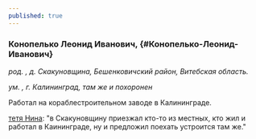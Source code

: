 ```yaml
---
published: true
---
```


### Конопелько Леонид Иванович,  {#Конопелько-Леонид-Иванович}

_род. , д. Скакуновщина, Бешенковичский район, Витебская область._

_ум. , г. Калининград, там же и похоронен_

Работал на кораблестроительном заводе в Калининграде.

<a class="continue-reading" href="#Шаппо-Нина-Николаевна">тетя Нина</a>:  "в Скакуновщину приезжал кто-то из местных, кто жил и работал в Каининграде, ну и предложил поехать устроится там же."
        
        
